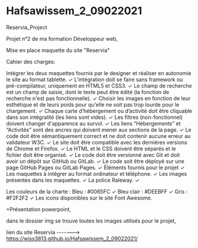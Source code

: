 # Hafsawissem_2_09022021

Reservia_Project

Projet n°2 de ma formation Développeur web,

Mise en place maquette du site "Reservia"

Cahier des charges:

Intégrer les deux maquettes fournis par le designer et réaliser en autonomie le site au format tablette. ✓ L'intégration doit se faire sans framework ou pré-compilateur, uniquement en HTML5 et CSS3. ✓ Le champ de recherche est un champ de saisie, dont le texte peut être édité (la fonction de recherche n'est pas fonctionnelle). ✓ Choisir les images en fonction de leur esthétique et de leurs poids pour qu'elle ne soit pas trop lourde pour le chargement. ✓ Chaque carte d’hébergement ou d’activité doit être cliquable dans son intégralité (les liens sont vides). ✓ Les filtres (non-fonctionnel) doivent changer d'apparence au survol. ✓ Les liens “Hébergements” et “Activités” sont des ancres qui doivent mener aux sections de la page. ✓ Le code doit être sémantiquement correct et ne doit contenir aucune erreur au validateur W3C. ✓ Le site doit être compatible avec les dernières versions de Chrome et Firefox. ✓ Le HTML et le CSS doivent être séparés et le fichier doit être organisé. ✓ Le code doit être versionné avec Git et doit avoir un dépôt sur GitHub ou GitLab. ✓ Le code soit être déployé sur une page GitHub Pages ou GitLab Pages. ✓ Éléments fournis pour le projet ✓ Les maquettes à intégrer au format ordinateur et téléphone. ✓ Les images présentes dans les maquettes. ✓ La police Raleway. ✓

Les couleurs de la charte :
Bleu : #0065FC ✓ Bleu clair : #DEEBFF ✓ Gris : #F2F2F2 ✓ Les icons disponibles sur le site Font Awesome.

+Présentation powerpoint,

dans le dossier img se trouve toutes les images utilisés pour le projet,

lien du site Reservia ------->  https://wiss3813.github.io/Hafsawissem_2_09022021/

